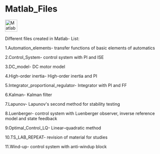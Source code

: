 # Matlab_Files
<p align="left"> <a href="https://www.mathworks.com" target="_blank"> <img src="https://user-images.githubusercontent.com/84814415/148457788-54766492-3e03-46cb-aa22-fda43a95acf6.png" alt="Matlab" width="40" height="40"/> </a>
 
Different files created in Matlab- List:

1.Automation_elements- transfer functions of basic elements of automatics

2.Control_System- control system with PI and ISE

3.DC_model- DC motor model

4.High-order inertia- High-order inertia and PI

5.Integrator_proportional_regulator- Integrator with PI and FF

6.Kalman- Kalman filter

7.Lapunov- Lapunov's second method for stability testing

8.Luenberger- control system with Luenberger observer, inverse reference model and state feedback 

9.Optimal_Control_LQ- Linear–quadratic method

10.TS_LAB_REPEAT- revision of material for studies 

11.Wind-up- control system with anti-windup block
